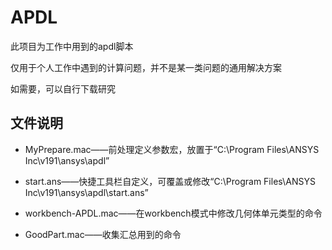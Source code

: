 # APDL

此项目为工作中用到的apdl脚本

仅用于个人工作中遇到的计算问题，并不是某一类问题的通用解决方案

如需要，可以自行下载研究

## 文件说明

* MyPrepare.mac——前处理定义参数宏，放置于“C:\Program Files\ANSYS Inc\v191\ansys\apdl”

* start.ans——快捷工具栏自定义，可覆盖或修改“C:\Program Files\ANSYS Inc\v191\ansys\apdl\start.ans”

* workbench-APDL.mac——在workbench模式中修改几何体单元类型的命令

* GoodPart.mac——收集汇总用到的命令